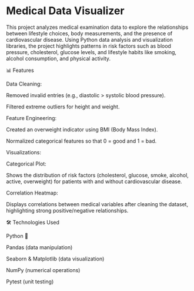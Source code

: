 # Medical Data Visualizer

This project analyzes medical examination data to explore the relationships between lifestyle choices, body measurements, and the presence of cardiovascular disease. Using Python data analysis and visualization libraries, the project highlights patterns in risk factors such as blood pressure, cholesterol, glucose levels, and lifestyle habits like smoking, alcohol consumption, and physical activity.

📊 Features

Data Cleaning:

Removed invalid entries (e.g., diastolic > systolic blood pressure).

Filtered extreme outliers for height and weight.

Feature Engineering:

Created an overweight indicator using BMI (Body Mass Index).

Normalized categorical features so that 0 = good and 1 = bad.

Visualizations:

Categorical Plot:

Shows the distribution of risk factors (cholesterol, glucose, smoke, alcohol, active, overweight) for patients with and without cardiovascular disease.

Correlation Heatmap:

Displays correlations between medical variables after cleaning the dataset, highlighting strong positive/negative relationships.

🛠️ Technologies Used

Python 🐍

Pandas (data manipulation)

Seaborn & Matplotlib (data visualization)

NumPy (numerical operations)

Pytest (unit testing)

